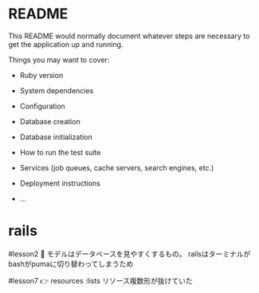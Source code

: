 # README

This README would normally document whatever steps are necessary to get the
application up and running.

Things you may want to cover:

* Ruby version

* System dependencies

* Configuration

* Database creation

* Database initialization

* How to run the test suite

* Services (job queues, cache servers, search engines, etc.)

* Deployment instructions

* ...
# rails

#lesson2
🍚 モデルはデータベースを見やすくするもの。
railsはターミナルがbashがpumaに切り替わってしまうため

#lesson7
👉 resources :lists リソース複数形が抜けていた